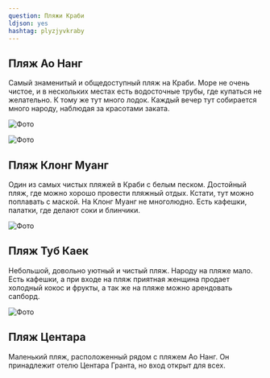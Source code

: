 ```yaml
---
question: Пляжи Краби 
ldjson: yes
hashtag: plyzjyvkraby
---
```


## Пляж Ао Нанг

Самый знаменитый и общедоступный пляж на Краби. Море не очень чистое, и в нескольких местах есть водосточные трубы, где купаться не желательно. К тому же тут много лодок. 
Каждый вечер тут собирается много народу, наблюдая за красотами заката.

![Фото](https://krabifaq.ru/assets/ao-nang.jpg)

![Фото](https://krabifaq.ru/assets/zakat.jpg)

## Пляж Клонг Муанг

Один из самых чистых пляжей в Краби с белым песком. Достойный пляж, где можно хорошо провести пляжный отдых. Кстати, тут можно поплавать с маской. На Клонг Муанг не многолюдно. Есть кафешки, палатки, где делают соки и блинчики.

![Фото](https://krabifaq.ru/assets/klong.jpg)

## Пляж Туб Каек

Небольшой, довольно уютный и чистый пляж. Народу на пляже мало. Есть кафешки, а при входе на пляж приятная женщина продает холодный кокос и фрукты, а так же на пляже можно арендовать сапборд.

![Фото](https://krabifaq.ru/assets/tyb-kaek3.jpg)
## Пляж Центара

Маленький пляж, расположенный рядом с пляжем Ао Нанг. Он принадлежит отелю Центара Гранта, но вход открыт для всех.


